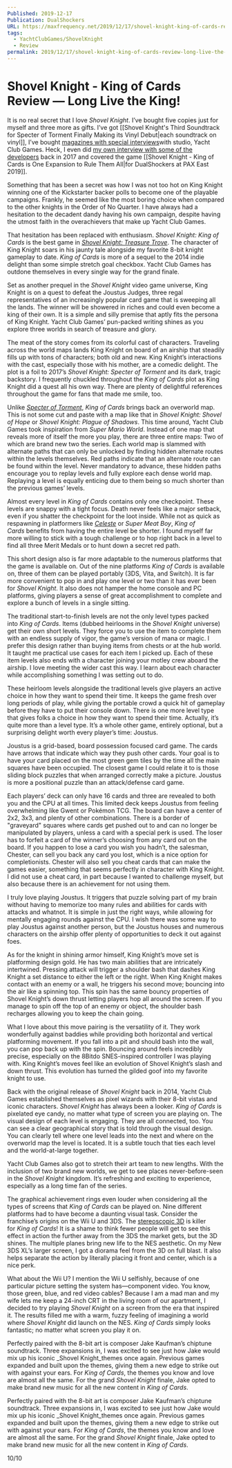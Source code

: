 ```yaml
---
Published: 2019-12-17
Publication: DualShockers
URL: https://maxfrequency.net/2019/12/17/shovel-knight-king-of-cards-review-long-live-the-king/
tags:
  - YachtClubGames/ShovelKnight
  - Review
permalink: 2019/12/17/shovel-knight-king-of-cards-review-long-live-the-king/
---
```

# Shovel Knight - King of Cards Review — Long Live the King!

It is no real secret that I love _Shovel Knight_. I’ve bought five copies just for myself and three more as gifts. I’ve got [[Shovel Knight's Third Soundtrack for Specter of Torment Finally Making its Vinyl Debut|each soundtrack on vinyl]], I’ve bought [magazines with special interviews](https://apwot.com/)with studio, Yacht Club Games. Heck, I even did [my own interview with some of the developers](https://www.youtube.com/watch?v=ykV-kN9t5ho) back in 2017 and covered the game [[Shovel Knight - King of Cards is One Expansion to Rule Them All|for DualShockers at PAX East 2019]].

Something that has been a secret was how I was not too hot on King Knight winning one of the Kickstarter backer polls to become one of the playable campaigns. Frankly, he seemed like the most boring choice when compared to the other knights in the Order of No Quarter. I have always had a hesitation to the decadent dandy having his own campaign, despite having the utmost faith in the overachievers that make up Yacht Club Games.

That hesitation has been replaced with enthusiasm. _Shovel Knight: King of Cards_ is the best game in [_Shovel Knight: Treasure Trove_](https://www.dualshockers.com/review-shovel-knight-can-you-dig-it/). The character of King Knight soars in his jaunty tale alongside my favorite 8-bit knight gameplay to date. _King of Cards_ is more of a sequel to the 2014 indie delight than some simple stretch goal checkbox. Yacht Club Games has outdone themselves in every single way for the grand finale.

Set as another prequel in the _Shovel Knight_ video game universe, King Knight is on a quest to defeat the Joustus Judges, three regal representatives of an increasingly popular card game that is sweeping all the lands. The winner will be showered in riches and could even become a king of their own. It is a simple and silly premise that aptly fits the persona of King Knight. Yacht Club Games’ pun-packed writing shines as you explore three worlds in search of treasure and glory.

The meat of the story comes from its colorful cast of characters. Traveling across the world maps lands King Knight on board of an airship that steadily fills up with tons of characters; both old and new. King Knight’s interactions with the cast, especially those with his mother, are a comedic delight. The plot is a foil to 2017’s _Shovel Knight: Specter of Torment_ and its dark, tragic backstory. I frequently chuckled throughout the _King of Cards_ plot as King Knight did a quest all his own way. There are plenty of delightful references throughout the game for fans that made me smile, too.

Unlike [_Specter of Torment_](https://www.dualshockers.com/shovel-knight-specter-of-torment-release-date-april/), _King of Cards_ brings back an overworld map. This is not some cut and paste with a map like that in _Shovel Knight: Shovel of Hope_ or _Shovel Knight: Plague of Shadows_. This time around, Yacht Club Games took inspiration from _Super Mario World_. Instead of one map that reveals more of itself the more you play, there are three entire maps: Two of which are brand new two the series. Each world map is slammed with alternate paths that can only be unlocked by finding hidden alternate routes within the levels themselves. Red paths indicate that an alternate route can be found within the level. Never mandatory to advance, these hidden paths encourage you to replay levels and fully explore each dense world map. Replaying a level is equally enticing due to them being so much shorter than the previous games’ levels.

Almost every level in _King of Cards_ contains only one checkpoint. These levels are snappy with a tight focus. Death never feels like a major setback, even if you shatter the checkpoint for the loot inside. While not as quick as respawning in platformers like [_Celeste_](https://www.dualshockers.com/celeste-review-nintendo-switch-pc-ps4-xbox-one/) or _Super Meat Boy_, _King of Cards_ benefits from having the entire level be shorter. I found myself far more willing to stick with a tough challenge or to hop right back in a level to find all three Merit Medals or to hunt down a secret red path.

This short design also is far more adaptable to the numerous platforms that the game is available on. Out of the nine platforms _King of Cards_ is available on, three of them can be played portably (3DS, Vita, and Switch). It is far more convenient to pop in and play one level or two than it has ever been for _Shovel Knight_. It also does not hamper the home console and PC platforms, giving players a sense of great accomplishment to complete and explore a bunch of levels in a single sitting.

The traditional start-to-finish levels are not the only level types packed into _King of Cards_. Items (dubbed heirlooms in the _Shovel Knight_ universe) get their own short levels. They force you to use the item to complete them with an endless supply of vigor, the game’s version of mana or magic. I prefer this design rather than buying items from chests or at the hub world. It taught me practical use cases for each item I picked up. Each of these item levels also ends with a character joining your motley crew aboard the airship. I love meeting the wider cast this way. I learn about each character while accomplishing something I was setting out to do.

These heirloom levels alongside the traditional levels give players an active choice in how they want to spend their time. It keeps the game fresh over long periods of play, while giving the portable crowd a quick hit of gameplay before they have to put their console down. There is one more level type that gives folks a choice in how they want to spend their time. Actually, it’s quite more than a level type. It’s a whole other game, entirely optional, but a surprising delight worth every player’s time: Joustus.

Joustus is a grid-based, board possession focused card game. The cards have arrows that indicate which way they push other cards. Your goal is to have your card placed on the most green gem tiles by the time all the main squares have been occupied. The closest game I could relate it to is those sliding block puzzles that when arranged correctly make a picture. Joustus is more a positional puzzle than an attack/defense card game.

Each players’ deck can only have 16 cards and three are revealed to both you and the CPU at all times. This limited deck keeps Joustus from feeling overwhelming like Gwent or Pokémon TCG. The board can have a center of 2x2, 3x3, and plenty of other combinations. There is a border of "graveyard" squares where cards get pushed out to and can no longer be manipulated by players, unless a card with a special perk is used. The loser has to forfeit a card of the winner’s choosing from any card out on the board. If you happen to lose a card you wish you hadn’t, the salesman, Chester, can sell you back any card you lost, which is a nice option for completionists. Chester will also sell you cheat cards that can make the games easier, something that seems perfectly in character with King Knight. I did not use a cheat card, in part because I wanted to challenge myself, but also because there is an achievement for not using them.

I truly love playing Joustus. It triggers that puzzle solving part of my brain without having to memorize too many rules and abilities for cards with attacks and whatnot. It is simple in just the right ways, while allowing for mentally engaging rounds against the CPU. I wish there was some way to play Joustus against another person, but the Joustus houses and numerous characters on the airship offer plenty of opportunities to deck it out against foes.

As for the knight in shining armor himself, King Knight’s move set is platforming design gold. He has two main abilities that are intricately intertwined. Pressing attack will trigger a shoulder bash that dashes King Knight a set distance to either the left or the right. When King Knight makes contact with an enemy or a wall, he triggers his second move; bouncing into the air like a spinning top. This spin has the same bouncy properties of Shovel Knight’s down thrust letting players hop all around the screen. If you manage to spin off the top of an enemy or object, the shoulder bash recharges allowing you to keep the chain going.

What I love about this move pairing is the versatility of it. They work wonderfully against baddies while providing both horizontal and vertical platforming movement. If you fall into a pit and should bash into the wall, you can pop back up with the spin. Bouncing around feels incredibly precise, especially on the 8Bitdo SNES-inspired controller I was playing with. King Knight’s moves feel like an evolution of Shovel Knight’s slash and down thrust. This evolution has turned the gilded goof into my favorite knight to use.

Back with the original release of _Shovel Knight_ back in 2014, Yacht Club Games established themselves as pixel wizards with their 8-bit vistas and iconic characters. _Shovel Knight_ has always been a looker. _King of Cards_ is pixelated eye candy, no matter what type of screen you are playing on. The visual design of each level is engaging. They are all connected, too. You can see a clear geographical story that is told through the visual design. You can clearly tell where one level leads into the next and where on the overworld map the level is located. It is a subtle touch that ties each level and the world-at-large together.

Yacht Club Games also got to stretch their art team to new lengths. With the inclusion of two brand new worlds, we get to see places never-before-seen in the _Shovel Knight_ kingdom. It’s refreshing and exciting to experience, especially as a long time fan of the series.

The graphical achievement rings even louder when considering all the types of screens that _King of Cards_ can be played on. Nine different platforms had to have become a daunting visual task. Consider the franchise’s origins on the Wii U and 3DS. The [stereoscopic 3D](https://twitter.com/YachtClubGames/status/1205970721614241793) is killer for _King of Cards_! It is a shame to think fewer people will get to see this effect in action the further away from the 3DS the market gets, but the 3D shines. The multiple planes bring new life to the NES aesthetic. On my New 3DS XL’s larger screen, I got a diorama feel from the 3D on full blast. It also helps separate the action by literally placing it front and center, which is a nice perk.

What about the Wii U? I mention the Wii U selfishly, because of one particular picture setting the system has—component video. You know, those green, blue, and red video cables? Because I am a mad man and my wife lets me keep a 24-inch CRT in the living room of our apartment, I decided to try playing _Shovel Knight_ on a screen from the era that inspired it. The results filled me with a warm, fuzzy feeling of imagining a world where _Shovel Knight_ did launch on the NES. _King of Cards_ simply looks fantastic; no matter what screen you play it on.

Perfectly paired with the 8-bit art is composer Jake Kaufman’s chiptune soundtrack. Three expansions in, I was excited to see just how Jake would mix up his iconic _Shovel Knight_themes once again. Previous games expanded and built upon the themes, giving them a new edge to strike out with against your ears. For _King of Cards_, the themes you know and love are almost all the same. For the grand _Shovel Knight_ finale, Jake opted to make brand new music for all the new content in _King of Cards_.

Perfectly paired with the 8-bit art is composer Jake Kaufman’s chiptune soundtrack. Three expansions in, I was excited to see just how Jake would mix up his iconic _Shovel Knight_themes once again. Previous games expanded and built upon the themes, giving them a new edge to strike out with against your ears. For _King of Cards_, the themes you know and love are almost all the same. For the grand _Shovel Knight_ finale, Jake opted to make brand new music for all the new content in _King of Cards_.

10/10
